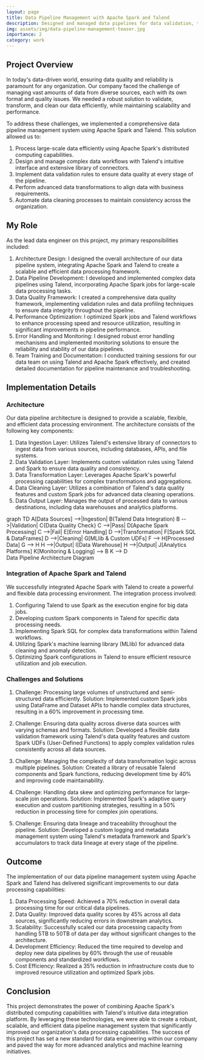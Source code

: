 ```yaml
---
layout: page
title: Data Pipeline Management with Apache Spark and Talend
description: Designed and managed data pipelines for data validation, transformation, and cleaning using Apache Spark and Talend, ensuring the highest quality and reliability of data across the organization.
img: assets/img/data-pipeline-management-teaser.jpg
importance: 2
category: work
---
```


## Project Overview

In today's data-driven world, ensuring data quality and reliability is paramount for any organization. Our company faced the challenge of managing vast amounts of data from diverse sources, each with its own format and quality issues. We needed a robust solution to validate, transform, and clean our data efficiently, while maintaining scalability and performance.

To address these challenges, we implemented a comprehensive data pipeline management system using Apache Spark and Talend. This solution allowed us to:

1. Process large-scale data efficiently using Apache Spark's distributed computing capabilities.
2. Design and manage complex data workflows with Talend's intuitive interface and extensive library of connectors.
3. Implement data validation rules to ensure data quality at every stage of the pipeline.
4. Perform advanced data transformations to align data with business requirements.
5. Automate data cleaning processes to maintain consistency across the organization.

## My Role

As the lead data engineer on this project, my primary responsibilities included:

1. Architecture Design: I designed the overall architecture of our data pipeline system, integrating Apache Spark and Talend to create a scalable and efficient data processing framework.
2. Data Pipeline Development: I developed and implemented complex data pipelines using Talend, incorporating Apache Spark jobs for large-scale data processing tasks.
3. Data Quality Framework: I created a comprehensive data quality framework, implementing validation rules and data profiling techniques to ensure data integrity throughout the pipeline.
4. Performance Optimization: I optimized Spark jobs and Talend workflows to enhance processing speed and resource utilization, resulting in significant improvements in pipeline performance.
5. Error Handling and Monitoring: I designed robust error handling mechanisms and implemented monitoring solutions to ensure the reliability and stability of our data pipelines.
6. Team Training and Documentation: I conducted training sessions for our data team on using Talend and Apache Spark effectively, and created detailed documentation for pipeline maintenance and troubleshooting.

## Implementation Details

### Architecture

Our data pipeline architecture is designed to provide a scalable, flexible, and efficient data processing environment. The architecture consists of the following key components:

1. Data Ingestion Layer: Utilizes Talend's extensive library of connectors to ingest data from various sources, including databases, APIs, and file systems.
2. Data Validation Layer: Implements custom validation rules using Talend and Spark to ensure data quality and consistency.
3. Data Transformation Layer: Leverages Apache Spark's powerful processing capabilities for complex transformations and aggregations.
4. Data Cleaning Layer: Utilizes a combination of Talend's data quality features and custom Spark jobs for advanced data cleaning operations.
5. Data Output Layer: Manages the output of processed data to various destinations, including data warehouses and analytics platforms.

<div class="row mt-3">
    <div class="col-sm mt-3 mt-md-0">
        <div class="mermaid">
        graph TD
            A[Data Sources] -->|Ingestion| B(Talend Data Integration)
            B -->|Validation| C{Data Quality Check}
            C -->|Pass| D[Apache Spark Processing]
            C -->|Fail| E[Error Handling]
            D -->|Transformation| F[Spark SQL & DataFrames]
            D -->|Cleaning| G[MLlib & Custom UDFs]
            F --> H[Processed Data]
            G --> H
            H -->|Output| I[Data Warehouse]
            H -->|Output| J[Analytics Platforms]
            K[Monitoring & Logging] --> B
            K --> D
        </div>
    </div>
</div>
<div class="caption">
    Data Pipeline Architecture Diagram
</div>

### Integration of Apache Spark and Talend

We successfully integrated Apache Spark with Talend to create a powerful and flexible data processing environment. The integration process involved:

1. Configuring Talend to use Spark as the execution engine for big data jobs.
2. Developing custom Spark components in Talend for specific data processing needs.
3. Implementing Spark SQL for complex data transformations within Talend workflows.
4. Utilizing Spark's machine learning library (MLlib) for advanced data cleaning and anomaly detection.
5. Optimizing Spark configurations in Talend to ensure efficient resource utilization and job execution.

### Challenges and Solutions

1. Challenge: Processing large volumes of unstructured and semi-structured data efficiently.
   Solution: Implemented custom Spark jobs using DataFrame and Dataset APIs to handle complex data structures, resulting in a 60% improvement in processing time.

2. Challenge: Ensuring data quality across diverse data sources with varying schemas and formats.
   Solution: Developed a flexible data validation framework using Talend's data quality features and custom Spark UDFs (User-Defined Functions) to apply complex validation rules consistently across all data sources.

3. Challenge: Managing the complexity of data transformation logic across multiple pipelines.
   Solution: Created a library of reusable Talend components and Spark functions, reducing development time by 40% and improving code maintainability.

4. Challenge: Handling data skew and optimizing performance for large-scale join operations.
   Solution: Implemented Spark's adaptive query execution and custom partitioning strategies, resulting in a 50% reduction in processing time for complex join operations.

5. Challenge: Ensuring data lineage and traceability throughout the pipeline.
   Solution: Developed a custom logging and metadata management system using Talend's metadata framework and Spark's accumulators to track data lineage at every stage of the pipeline.

## Outcome

The implementation of our data pipeline management system using Apache Spark and Talend has delivered significant improvements to our data processing capabilities:

1. Data Processing Speed: Achieved a 70% reduction in overall data processing time for our critical data pipelines.
2. Data Quality: Improved data quality scores by 45% across all data sources, significantly reducing errors in downstream analytics.
3. Scalability: Successfully scaled our data processing capacity from handling 5TB to 50TB of data per day without significant changes to the architecture.
4. Development Efficiency: Reduced the time required to develop and deploy new data pipelines by 60% through the use of reusable components and standardized workflows.
5. Cost Efficiency: Realized a 35% reduction in infrastructure costs due to improved resource utilization and optimized Spark jobs.

<div class="row mt-3">
    <div class="col-sm mt-3 mt-md-0">
        <div id="architecture-diagram"></div>
    </div>
</div>

<div class="row mt-3">
    <div class="col-sm mt-3 mt-md-0">
        <canvas id="performance-chart"></canvas>
    </div>
</div>

<script src="https://cdnjs.cloudflare.com/ajax/libs/mermaid/8.13.10/mermaid.min.js"></script>
<script src="https://cdn.jsdelivr.net/npm/chart.js"></script>
<script src="{{ '/assets/js/data-pipeline-management/diagram.js' | relative_url }}"></script>
<script src="{{ '/assets/js/data-pipeline-management/chart.js' | relative_url }}"></script>

## Conclusion

This project demonstrates the power of combining Apache Spark's distributed computing capabilities with Talend's intuitive data integration platform. By leveraging these technologies, we were able to create a robust, scalable, and efficient data pipeline management system that significantly improved our organization's data processing capabilities. The success of this project has set a new standard for data engineering within our company and paved the way for more advanced analytics and machine learning initiatives.

<div class="row mt-3">
    <div class="col-sm mt-3 mt-md-0">
        <canvas id="performance-chart"></canvas>
    </div>
</div>

<script src="https://cdn.jsdelivr.net/npm/chart.js"></script>
<script src="{{ '/assets/js/data-pipeline-management/chart.js' | relative_url }}"></script>
